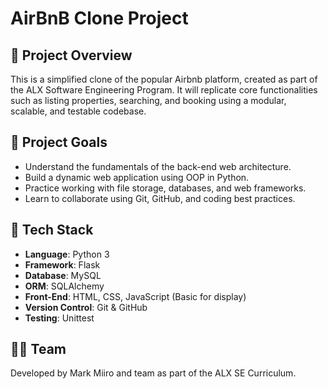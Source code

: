 # AirBnB Clone Project

## 🌟 Project Overview
This is a simplified clone of the popular Airbnb platform, created as part of the ALX Software Engineering Program. It will replicate core functionalities such as listing properties, searching, and booking using a modular, scalable, and testable codebase.

## 🎯 Project Goals
- Understand the fundamentals of the back-end web architecture.
- Build a dynamic web application using OOP in Python.
- Practice working with file storage, databases, and web frameworks.
- Learn to collaborate using Git, GitHub, and coding best practices.

## 🔧 Tech Stack
- **Language**: Python 3
- **Framework**: Flask
- **Database**: MySQL
- **ORM**: SQLAlchemy
- **Front-End**: HTML, CSS, JavaScript (Basic for display)
- **Version Control**: Git & GitHub
- **Testing**: Unittest

## 👨‍💻 Team
Developed by Mark Miiro and team as part of the ALX SE Curriculum.

